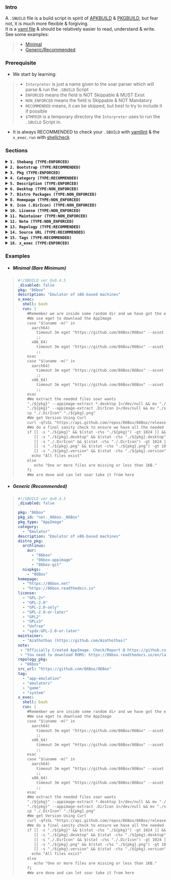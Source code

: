 ### Intro
A `.SBUILD` file is a build script in spirit of [APKBUILD](https://wiki.alpinelinux.org/wiki/APKBUILD_Reference) & [PKGBUILD](https://wiki.archlinux.org/title/PKGBUILD), but fear not, it is much more flexible & forgiving.<br>
It is a [yaml file](https://web.archive.org/web/2/https://spacelift.io/blog/yaml) & should be relatively easier to read, understand & write.<br>
See some examples: 
> - [Minimal](https://github.com/pkgforge/soarpkgs/blob/main/SBUILD_SPEC.md#minimal-bare-minimum)
> - [Generic/Recommended](https://github.com/pkgforge/soarpkgs/blob/main/SBUILD_SPEC.md#generic-recommended)

### Prerequisite
- We start by learning:
> - `Interpreter` is just a name given to the soar parser which will parse & run the `.SBUILD` Script
> - `ENFORCED` means the field is NOT Skippable & MUST Exist
> - `NON_ENFORCED` means the field is Skippable & NOT Mandatory
> - `RECOMMENDED` means, it can be skipped, but best to try to include it if possible
> - `$TMPDIR` is a temporary directory the `Interpreter` uses to run the `.SBUILD` Script in.
- It is always RECOMMENDED to check your `.SBUILD` with [yamllint](https://www.yamllint.com/) & the `x_exec.run` with [shellcheck](https://www.shellcheck.net/)


### Sections
<!--  -->
<details><summary><b><code>1. Shebang (TYPE:ENFORCED)</code></a></b></summary>
  
  - It starts with `#!/SBUILD ver @${VERSION}` `(TYPE:RECOMMENDED)`
  - It is followed by `_disabled: boolean`, which can either be `true` or `false` which will disable or enable the entire script respectively. `(TYPE:ENFORCED)`
  ```yaml
  #!/SBUILD ver @v0.4.5 #Tells the Interpreter the version
  _disabled: false #Tells the Interpreter to run it
  ```
</details>
<!--  -->
<details><summary><b><code>2. Bootstrap (TYPE:RECOMMENDED)</code></a></b></summary>

  ```yaml
  #Example ONLY
  #WARNING: DO NOT USE THIS TO INSTALL STUFF LIKE GIT as that is known not to work as static binary
  #This should only be used for static bins, until soar's unipkg wrapper is ready
  #soar will add these using soar dl temporarily in cache prior to running the x_exec part
  bootstrap:
    - "curl" #for web stuff
    - "eget" #to dl from github
    - "ouch" #to extract archives
  ```
  - This is Optional & can be left empty or removed completely `(TYPE:RECOMMENDED)`
  - This can be used to pull in Static Binaries if some extra tools are being used
  - Can have single or multiple entries
</details>
<!--  -->
<details><summary><b><code>3. Pkg (TYPE:ENFORCED)</code></a></b></summary>

  ```yaml
  #Example ONLY
  pkg: "Real Name, It will be Installed & Integrated based on this Value"
  pkg_id: "Appstream App Id, flatpak's scheme preferred, otherwise can be empty"
  pkg_type: "Pkg Format, if empty or nonexistent, Interpreter reads Magic Bytes to determine format"
  ```
  - `pkg` is Canonical name of the Package. It will be installed as this regardless of the actual filename. Desktop entry will also show this name `(TYPE:ENFORCED)`
  - `pkg_id` is [AppStream App Id](https://www.freedesktop.org/software/appstream/docs/chap-Metadata.html#tag-id-generic). `(TYPE:RECOMMENDED)`
  > - You can find the `pkg_id` by searching it on [Flathub](https://flathub.org/)
  > > ![image](https://github.com/user-attachments/assets/877263b5-8cbd-4a76-bcb6-1df738643fa2)
  > - You can also find it in Appstream `Appdata.xml` or `Metainfo.xml` files
  > > ![image](https://github.com/user-attachments/assets/0f4d2c3e-95a9-4ad0-b57d-05bbca6f3748)
  > - Sometimes, this id can also be found in `.Desktop` file.
  > - If you can't ind the `pkg_id` at all, you may create a dummy one in `xxx.${TLD}.${DOMAIN}.${PROJECT_NAME}` format
  > > ```bash
  > > xxx.io.github.SuperApp --> #Created from a the site's Homepage: SuperApp.github.io
  > > xxx.com.github.CoolApp --> #Created from https://github.com/CoolApp
  > > ```
  > - `pkg_type` is the Package Format, it can be one of the following (`Case-Sensitive`) `(TYPE:RECOMMENDED)` :
  > > - [`AppImage`](https://github.com/Azathothas/Toolpacks-Extras/blob/main/Docs/APPIMAGES.md) denotes it is an [AppImage](https://appimage.org/)
  > > - [`AppBundle`](https://github.com/Azathothas/Toolpacks-Extras/blob/main/Docs/APPBUNDLES.md) denotes it is an [AppBundle](https://github.com/xplshn/pelf/)
  > > - [`archive`](https://github.com/ouch-org/ouch?tab=readme-ov-file#supported-formats) denotes it is an archive format: `.7z` `.bz` `.bz2` `.gz` `.lz4` `.lzma` `.rar` `.sz` `.tar` `.xz` `.zst` or a mix-mash of these.
  > > - [`dynamic`]() denotes it is a Dynamic Binary
  > > - [`FlatImage`](https://github.com/Azathothas/Toolpacks-Extras/blob/main/Docs/FLATIMAGES.md) denotes it is a [FlatImage](https://github.com/ruanformigoni/flatimage)
  > > - [`GameImage`](https://github.com/Azathothas/Toolpacks-Extras/blob/main/Docs/GAMEIMAGES.md) denotes it is a [GameImage](https://github.com/ruanformigoni/gameimage)
  > > - [`NixAppImage`](https://github.com/Azathothas/Toolpacks-Extras/blob/main/Docs/NIXAPPIMAGES.md) denotes it is a [NixAppImage](https://github.com/ralismark/nix-appimage)
  > > - [`RunImage`](https://github.com/Azathothas/Toolpacks-Extras/blob/main/Docs/RUNIMAGES.md) denotes it is a [RunImage](https://github.com/VHSgunzo/runimage)
  > > - [`static`](https://en.wikipedia.org/wiki/Static_build) denotes it is a Static Binary
  > - `Note:` Interpreter will read the magic bytes to determine correct format in case this field is empty.
</details>
<!--  -->
<details><summary><b><code>4. Category (TYPE:RECOMMENDED)</code></a></b></summary>

  - This is Optional & can be left empty or removed completely `(TYPE:RECOMMENDED)`
  - If it is left empty or doesn't exist, It is set to `Utility` by default.
  - If it is used, it MUST be one of the Registered Categories as per the FreeDesktop Spec
  > - [Main Categories](https://specifications.freedesktop.org/menu-spec/latest/category-registry.html)
  > - [Additional Categories](https://specifications.freedesktop.org/menu-spec/latest/additional-category-registry.html)
  - It can contain multiple entries
  > ```yaml
  > #Example ONLY
  > category:
  >   - "Core"
  >   - "Utility"
  > ```
</details>
<!--  -->
<details><summary><b><code>5. Description (TYPE:ENFORCED)</code></a></b></summary>
 
  ```yaml
  #Example ONLY
  description: "A short summary about the pkg"
  ``` 
  - Short Summarized Description about the `$pkg` `(TYPE:ENFORCED)`
  - Use [search.nixos.org](https://search.nixos.org/packages) as they have best Descriptions
  - Otherwise Use abridged version from the `$pkg`'s Homepage etc
</details> 
<!--  -->
<details><summary><b><code>6. Desktop (TYPE:NON_ENFORCED)</code></a></b></summary>

  ```yaml
  #Example ONLY
  desktop: "#A Direct RAW URL to download a .desktop file"
  ```
  - This is Optional & can be left empty or removed completely `(TYPE:NON_ENFORCED)`
  - Only One entry is supported
  - This is applicable only if `$pkg_type` is a portable format like `AppImage`, `FlatImage` etc
  - This will be downloaded & saved as `$pkg.desktop` inside `$TMPDIR`
  - This MAY BE OVERWRITTEN, if `x_exec.run` does something to the file, otherwise is used as the default `.Desktop` file
</details>
<!--  -->
<details><summary><b><code>7. Distro Packages (TYPE:NON_ENFORCED)</code></a></b></summary>
 
  - This is Optional & can be left empty or removed completely `(TYPE:NON_ENFORCED)`
  - Use [repology/projects/$pkg](https://repology.org/projects/) to quickly fetch this Information
  ```yaml
  #Example ONLY
  distro_pkg:
   #Not ALL fileds are necessary, they can be left empty or deleted
    #suggests alpine has it
    alpine
      - "mypkg"
    #suggests archlinux has it
    archlinux:
      #suggests aur has it
      aur:
        - "mypkg-bin"
        - "mypkg-git"
      extra:
      #suggest extra has it
        - "mypkg"
    #suggests debian has it    
    deb:
      - "mypkg"
    #suggests nixpkg has it
    nixpkgs:
      - "#mypkg"
  ``` 
</details> 
<!--  -->
<details><summary><b><code>8. Homepage (TYPE:NON_ENFORCED)</code></a></b></summary>

  ```yaml
  #Example ONLY
  homepage:
    - "https://mypkg.net"
    - "https://mypkg.readthedocs.io"
  ```
  - This is Optional & can be left empty or removed completely `(TYPE:NON_ENFORCED)`
  - Can have single or multiple entries
  - Use [repology/projects/$pkg/information](https://repology.org/projects/) to quickly fetch this Information
</details>
<!--  -->
<details><summary><b><code>9. Icon (.DirIcon) (TYPE:NON_ENFORCED)</code></a></b></summary>

  ```yaml
  icon: "#A Direct RAW URL to download a icon/logo file"
  ```
  - This is Optional & can be left empty or removed completely `(TYPE:NON_ENFORCED)`
  - Only One entry is supported
  - If `$pkg_type` is a NON portable format, then this is used only for `soar query/info`
  - If `$pkg_type` is a portable format like `AppImage`, `FlatImage` , then it is downloaded & saved as `.DirIcon` inside `$TMPDIR`
  - This MAY BE OVERWRITTEN, if `x_exec.run` does something to the file, otherwise is used as the default `.DirIcon` & `$pkg.png` file
  - If the `icon` file is NOT a `png` File, it MUST BE RENAMED to correct `$pkg.format` in the `x_exec.run` step.
</details>
<!--  -->
<details><summary><b><code>10. License (TYPE:NON_ENFORCED)</code></a></b></summary>

  ```yaml
  #Example ONLY
  license:
    - "GPL-2+"
    - "GPL-2.0"
    - "GPL-2.0-only"
    - "GPL-2.0-or-later"
    - "GPL2"
    - "GPLv3"
    - "Unfree"
    - "spdx:GPL-2.0-or-later"
  ```
  - This is Optional & can be left empty or removed completely `(TYPE:NON_ENFORCED)`
  - Can have single or multiple entries
  - Use [repology/projects/$pkg/information](https://repology.org/projects/) to quickly fetch this Information
</details>
<!--  -->
<details><summary><b><code>11. Maintainer (TYPE:NON_ENFORCED)</code></a></b></summary>

  ```yaml
  #Example ONLY
  maintainer:
    - "Azathothas (https://github.com/Azathothas)"
    - "QaidVoid (Qaid@Qaidvoid.dev)"
  ```
  - This is Optional & can be left empty or removed completely `(TYPE:NON_ENFORCED)`
  - This shows the author/maintainer of the `$pkg.SBUILD` script
  - A single pkg can have multiple maintainers & contact details or websites can be embedded inside `()`
  - Can have single or multiple entries 
  - You will usually add yourself to this field
</details>
<!--  -->
<details><summary><b><code>12. Note (TYPE:NON_ENFORCED)</code></a></b></summary>

  ```yaml
  #Example ONLY
  note:
    - "Some note"
    - "Some other note"
  ```
  - This is Optional & can be left empty or removed completely `(TYPE:NON_ENFORCED)`
  - This contains extra information about the `$pkg` such as setup information or errors & quirk.
  - Can have single or multiple entries 
</details>
<!--  -->
<details><summary><b><code>13. Repology (TYPE:RECOMMENDED)</code></a></b></summary>

  ```yaml
  #Example ONLY
  repology:
    - "mypkg"
    - "mypkg-bin"
  ```
  - This is Optional & can be left empty or removed completely `(TYPE:RECOMMENDED)`
  - This contains the package name that [repology](https://repology.org/projects/) uses.
  - Can have single or multiple entries
</details>
<!--  -->
<details><summary><b><code>14. Source URL (TYPE:RECOMMENDED)</code></a></b></summary>

  ```yaml
  #Example ONLY
  src_url:
    - "https://gitlab.com/mypkg"
    - "https://github.com/mypkg"
  ```
  - This is Optional & can be left empty or removed completely `(TYPE:RECOMMENDED)`
  - This contains the url to source code (Git/SVN/etc)
  - Can have single or multiple entries
</details>
<!--  -->
<details><summary><b><code>15. Tags (TYPE:RECOMMENDED)</code></a></b></summary>

  ```yaml
  #Example ONLY
  tag:
    - "app-emulation"
    - "emulators"
    - "game"
    - "system
  ```
  - This is Optional & can be left empty or removed completely `(TYPE:RECOMMENDED)`
  - This contains tags for better `soar search` as the existing `Category` is quite Limited & Strict
  - Can have single or multiple entries
</details>
<!--  -->
<details><summary><b><code>16. x_exec (TYPE:ENFORCED)</code></a></b></summary>

  ```yaml
  #Example ONLY
  x_exec:
    shell: bash #Invokes /usr/bin/env ${SHELL}, bash in this case
    run: |
     ${RAW SHELL CMDS}
  ```  
  - This is the Core part, & what actually does all the work. `(TYPE:ENFORCED)`
  - `shell` set's the real interpreter using `/usr/bin/env ${SHELL}`, this can be any shell: `sh` `bash` `fish` `nu` `oils` `zsh`
  - `run` block's shell script MUST not have errors, use [Shellcheck](https://www.shellcheck.net/) to check for it.
  - `Interpreter` will run the shell session with `$pkg` `$pkg_id` env variables pre set & configured.
  - `Interpreter` will also setup `GITHUB_TOKEN` `GITLAB_TOKEN` `HF_TOKEN` if they were exported prior to running `soar build` (Useful for using [gh cli](https://cli.github.com/), [glab](https://gitlab.com/gitlab-org/cli), [eget](https://github.com/zyedidia/eget), [HF CLI](https://huggingface.co/docs/huggingface_hub/en/guides/cli) etc)
  - `Interpreter` will setup a `$TMPDIR` & set it as Current Working Dir `CWD`
  - The Shell CMDs here can be anything but MUST, at end, produce the following files:
  > - `$pkg` file (`>100 KB`), this is the main Pkg we are trying to Install
  > - `$pkg.desktop` file (`>3B`) if `$pkg_type` is a Portable Format like AppImage, Otherwise Skipped [Not Needed, if used `desktop`]
  > - `.DirIcon` file (`>3B`) if `$pkg_type` is a Portable Format like AppImage, Otherwise Skipped [Not Needed, if used `icon`, but may need to rename it to correct `$pkg.format`]
  > - `$pkg.png` file (`>3B`) if `$pkg_type` is a Portable Format like AppImage & `.DirIcon` doesn't exist
  > - `$pkg.version` file containing the `$version` information, Otherwise considered `latest`
  - At END, `soar` will copy all the needed files from this `$TMPDIR` to relevant dirs & cleanup (Unless used `--no-clean`)
  - At END, `soar` will also save the entire build log in "${SOAR_DIR}/.cache/logs"
</details>
<!--  -->

### Examples
- ##### Minimal (Bare Minimum)
> ```yaml
> #!/SBUILD ver @v0.4.5
> _disabled: false
> pkg: "86box"
> description: "Emulator of x86-based machines"
> x_exec:
>   shell: bash
>   run: |
>     #Remember we are inside some random dir and we have got the env vars injected ($pkg etc)
>     #We use eget to download the AppImage
>     case "$(uname -m)" in
>       aarch64)
>         timeout 3m eget "https://github.com/86Box/86Box" --asset "arm64" --asset "AppImage" --asset "^.zsync" --to "./${pkg}" && chmod +x "./${pkg}"
>         ;;
>       x86_64)
>         timeout 3m eget "https://github.com/86Box/86Box" --asset "x86_64" --asset "AppImage" --asset "^.zsync" --to "./${pkg}" && chmod +x "./${pkg}"
>         ;;
>     esac
>     case "$(uname -m)" in
>       aarch64)
>         timeout 3m eget "https://github.com/86Box/86Box" --asset "arm64" --asset "AppImage" --asset "^.zsync" --to "./${pkg}" && chmod +x "./${pkg}"
>         ;;
>       x86_64)
>         timeout 3m eget "https://github.com/86Box/86Box" --asset "x86_64" --asset "AppImage" --asset "^.zsync" --to "./${pkg}" && chmod +x "./${pkg}"
>         ;;
>     esac
>     #We extract the needed files soar wants
>     "./${pkg}" --appimage-extract *.desktop 1>/dev/null && mv "./squashfs-root/"*.desktop "./${pkg}.desktop"
>     "./${pkg}" --appimage-extract .DirIcon 1>/dev/null && mv "./squashfs-root/.DirIcon" "./.DirIcon"
>     cp "./.DirIcon" "./${pkg}.png"
>     #We get Version Using Curl
>     curl -qfsSL "https://api.github.com/repos/86Box/86Box/releases/latest" | jq -r '.tag_name' > "./${pkg}.version"
>     #We do a final sanity check to ensure we have all the needed files
>     if [[ -s "./${pkg}" && $(stat -c%s "./${pkg}") -gt 1024 ]] && \
>        [[ -s "./${pkg}.desktop" && $(stat -c%s "./${pkg}.desktop") -gt 1024 ]] && \
>        [[ -s "./.DirIcon" && $(stat -c%s "./.DirIcon") -gt 1024 ]] && \
>        [[ -s "./${pkg}.png" && $(stat -c%s "./${pkg}.png") -gt 1024 ]] && \
>        [[ -s "./${pkg}.version" && $(stat -c%s "./${pkg}.version") -gt 1024 ]]; then
>       echo "All files exist"
>     else
>        echo "One or more files are missing or less than 1KB."
>     fi
>     #We are done and can let soar take it from here
> ```

- ##### Generic (Recommended)
> ```yaml
> #!/SBUILD ver @v0.4.5
> _disabled: false
> 
> pkg: "86box"
> pkg_id: "net._86box._86Box"
> pkg_type: "AppImage"
> category:
>   - "Emulator"
> description: "Emulator of x86-based machines"
> distro_pkg:
>   archlinux:
>     aur:
>       - "86box"
>       - "86box-appimage"
>       - "86box-git"
>   nixpkgs:
>     - "86Box"
> homepage:
>   - "https://86box.net"
>   - "https://86box.readthedocs.io"
> license:
>   - "GPL-2+"
>   - "GPL-2.0"
>   - "GPL-2.0-only"
>   - "GPL-2.0-or-later"
>   - "GPL2"
>   - "GPLv3"
>   - "Unfree"
>   - "spdx:GPL-2.0-or-later"
> maintainer:
>   - "Azathothas (https://github.com/Azathothas)"
> note:
>  - "Officially Created AppImage. Check/Report @ https://github.com/86Box/86Box"
>  - "You need to download ROMS: https://86box.readthedocs.io/en/latest/usage/roms.html"
> repology_pkg:
>  - "86box"
> src_url: "https://github.com/86Box/86Box"
> tag:
>   - "app-emulation"
>   - "emulators"
>   - "game"
>   - "system"
> x_exec:
>   shell: bash
>   run: |
>     #Remember we are inside some random dir and we have got the env vars injected ($pkg etc)
>     #We use eget to download the AppImage
>     case "$(uname -m)" in
>       aarch64)
>         timeout 3m eget "https://github.com/86Box/86Box" --asset "arm64" --asset "AppImage" --asset "^.zsync" --to "./${pkg}" && chmod +x "./${pkg}"
>         ;;
>       x86_64)
>         timeout 3m eget "https://github.com/86Box/86Box" --asset "x86_64" --asset "AppImage" --asset "^.zsync" --to "./${pkg}" && chmod +x "./${pkg}"
>         ;;
>     esac
>     case "$(uname -m)" in
>       aarch64)
>         timeout 3m eget "https://github.com/86Box/86Box" --asset "arm64" --asset "AppImage" --asset "^.zsync" --to "./${pkg}" && chmod +x "./${pkg}"
>         ;;
>       x86_64)
>         timeout 3m eget "https://github.com/86Box/86Box" --asset "x86_64" --asset "AppImage" --asset "^.zsync" --to "./${pkg}" && chmod +x "./${pkg}"
>         ;;
>     esac
>     #We extract the needed files soar wants
>     "./${pkg}" --appimage-extract *.desktop 1>/dev/null && mv "./squashfs-root/"*.desktop "./${pkg}.desktop"
>     "./${pkg}" --appimage-extract .DirIcon 1>/dev/null && mv "./squashfs-root/.DirIcon" "./.DirIcon"
>     cp "./.DirIcon" "./${pkg}.png"
>     #We get Version Using Curl
>     curl -qfsSL "https://api.github.com/repos/86Box/86Box/releases/latest" | jq -r '.tag_name' > "./${pkg}.version"
>     #We do a final sanity check to ensure we have all the needed files
>     if [[ -s "./${pkg}" && $(stat -c%s "./${pkg}") -gt 1024 ]] && \
>        [[ -s "./${pkg}.desktop" && $(stat -c%s "./${pkg}.desktop") -gt 1024 ]] && \
>        [[ -s "./.DirIcon" && $(stat -c%s "./.DirIcon") -gt 1024 ]] && \
>        [[ -s "./${pkg}.png" && $(stat -c%s "./${pkg}.png") -gt 1024 ]] && \
>        [[ -s "./${pkg}.version" && $(stat -c%s "./${pkg}.version") -gt 1024 ]]; then
>       echo "All files exist"
>     else
>        echo "One or more files are missing or less than 1KB."
>     fi
>     #We are done and can let soar take it from here
> ```
